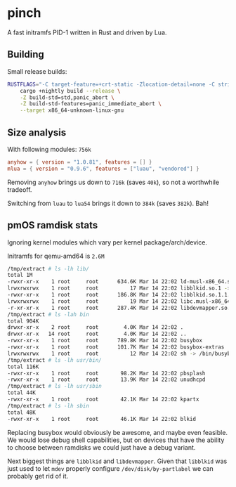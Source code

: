 # pinch

A fast initramfs PID-1 written in Rust and driven by Lua.

## Building

Small release builds:

```sh
RUSTFLAGS="-C target-feature=+crt-static -Zlocation-detail=none -C strip=symbols" \
    cargo +nightly build --release \
    -Z build-std=std,panic_abort \
    -Z build-std-features=panic_immediate_abort \
    --target x86_64-unknown-linux-gnu
```

## Size analysis

With following modules: `756k`

```toml
anyhow = { version = "1.0.81", features = [] }
mlua = { version = "0.9.6", features = ["luau", "vendored"] }
```

Removing `anyhow` brings us down to `716k` (saves `40k`), so not a worthwhile
tradeoff.

Switching from `luau` to `lua54` brings it down to `384k` (saves `382k`). Bah!

## pmOS ramdisk stats

Ignoring kernel modules which vary per kernel package/arch/device.

Initramfs for qemu-amd64 is `2.6M`

```sh
/tmp/extract # ls -lh lib/
total 1M
-rwxr-xr-x    1 root     root      634.6K Mar 14 22:02 ld-musl-x86_64.so.1
lrwxrwxrwx    1 root     root          17 Mar 14 22:02 libblkid.so.1 -> libblkid.so.1.1.0
-rwxr-xr-x    1 root     root      186.8K Mar 14 22:02 libblkid.so.1.1.0
lrwxrwxrwx    1 root     root          19 Mar 14 22:02 libc.musl-x86_64.so.1 -> ld-musl-x86_64.so.1
-r-xr-xr-x    1 root     root      287.4K Mar 14 22:02 libdevmapper.so.1.02
/tmp/extract # ls -lah bin
total 904K
drwxr-xr-x    2 root     root        4.0K Mar 14 22:02 .
drwxr-xr-x   14 root     root        4.0K Mar 14 22:02 ..
-rwxr-xr-x    1 root     root      789.8K Mar 14 22:02 busybox
-rwxr-xr-x    1 root     root      101.7K Mar 14 22:02 busybox-extras
lrwxrwxrwx    1 root     root          12 Mar 14 22:02 sh -> /bin/busybox
/tmp/extract # ls -lh usr/bin/
total 116K
-rwxr-xr-x    1 root     root       98.2K Mar 14 22:02 pbsplash
-rwxr-xr-x    1 root     root       13.9K Mar 14 22:02 unudhcpd
/tmp/extract # ls -lh usr/sbin
total 44K
-rwxr-xr-x    1 root     root       42.1K Mar 14 22:02 kpartx
/tmp/extract # ls -lh sbin
total 48K
-rwxr-xr-x    1 root     root       46.1K Mar 14 22:02 blkid
```

Replacing busybox would obviously be awesome, and maybe even feasible. We would
lose debug shell capabilities, but on devices that have the ability to choose
between ramdisks we could just have a debug variant.

Next biggest things are `libblkid` and `libdevmapper`. Given that `libblkid` was
just used to let `mdev` properly configure `/dev/disk/by-partlabel` we can
probably get rid of it.
